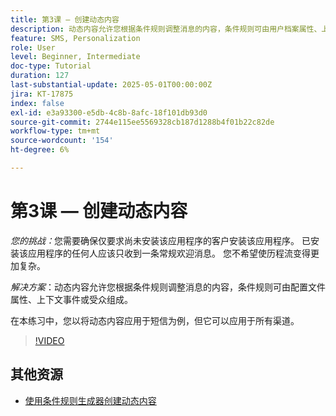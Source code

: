 ```yaml
---
title: 第3课 — 创建动态内容
description: 动态内容允许您根据条件规则调整消息的内容，条件规则可由用户档案属性、上下文事件或受众组成。 在本练习中，您将动态内容应用到短信。
feature: SMS, Personalization
role: User
level: Beginner, Intermediate
doc-type: Tutorial
duration: 127
last-substantial-update: 2025-05-01T00:00:00Z
jira: KT-17875
index: false
exl-id: e3a93300-e5db-4c8b-8afc-18f101db93d0
source-git-commit: 2744e115ee5569328cb187d1288b4f01b22c82de
workflow-type: tm+mt
source-wordcount: '154'
ht-degree: 6%

---
```


# 第3课 — 创建动态内容

*您的挑战：*&#x200B;您需要确保仅要求尚未安装该应用程序的客户安装该应用程序。 已安装该应用程序的任何人应该只收到一条常规欢迎消息。 您不希望使历程流变得更加复杂。 

*解决方案*：动态内容允许您根据条件规则调整消息的内容，条件规则可由配置文件属性、上下文事件或受众组成。 

在本练习中，您以将动态内容应用于短信为例，但它可以应用于所有渠道。

>[!VIDEO](https://video.tv.adobe.com/v/3457913/?learn=on&enablevpops)

## 其他资源

* [使用条件规则生成器创建动态内容](/help/personalize-content/create-dynamic-content.md)
